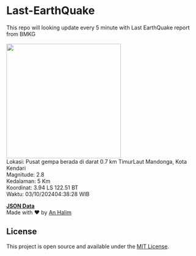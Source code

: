 # Last-EarthQuake
This repo will looking update every 5 minute with Last EarthQuake report from BMKG
<br>
<br>
<img src="https://static.bmkg.go.id/20241003043828.mmi.jpg" width="300"/>
<br>
Lokasi: Pusat gempa berada di darat 0.7 km TimurLaut Mandonga, Kota Kendari <br>
Magnitude: 2.8 <br>
Kedalaman: 5 Km <br>
Koordinat: 3.94 LS 122.51 BT <br>
Waktu: 03/10/202404:38:28 WIB <br>

<a href="./data/data.json">**JSON Data**</a>
<br>
Made with ❤️ by <a href="https://github.com/an-halim">An Halim</a>
## License

This project is open source and available under the [MIT License](LICENSE).
